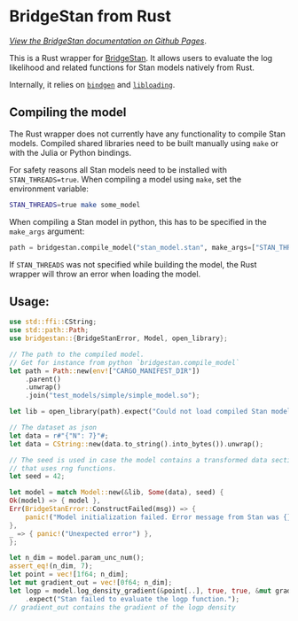 # BridgeStan from Rust

[*View the BridgeStan documentation on Github Pages*](https://roualdes.github.io/bridgestan/latest/languages/rust.html).

This is a Rust wrapper for [BridgeStan](https://github.com/roualdes/bridgestan). It
allows users to evaluate the log likelihood and related functions for Stan models
natively from Rust.

Internally, it relies on [`bindgen`](https://docs.rs/bindgen/) and
[`libloading`](https://docs.rs/libloading/).

## Compiling the model

The Rust wrapper does not currently have any functionality to compile Stan models.
Compiled shared libraries need to be built manually using `make` or with the Julia
or Python bindings.

For safety reasons all Stan models need to be installed with `STAN_THREADS=true`.
When compiling a model using `make`, set the environment variable:

```bash
STAN_THREADS=true make some_model
```

When compiling a Stan model in python, this has to be specified in the `make_args`
argument:

```python
path = bridgestan.compile_model("stan_model.stan", make_args=["STAN_THREADS=true"])
```

If `STAN_THREADS` was not specified while building the model, the Rust wrapper
will throw an error when loading the model.

## Usage:

```rust
use std::ffi::CString;
use std::path::Path;
use bridgestan::{BridgeStanError, Model, open_library};

// The path to the compiled model.
// Get for instance from python `bridgestan.compile_model`
let path = Path::new(env!["CARGO_MANIFEST_DIR"])
    .parent()
    .unwrap()
    .join("test_models/simple/simple_model.so");

let lib = open_library(path).expect("Could not load compiled Stan model.");

// The dataset as json
let data = r#"{"N": 7}"#;
let data = CString::new(data.to_string().into_bytes()).unwrap();

// The seed is used in case the model contains a transformed data section
// that uses rng functions.
let seed = 42;

let model = match Model::new(&lib, Some(data), seed) {
Ok(model) => { model },
Err(BridgeStanError::ConstructFailed(msg)) => {
    panic!("Model initialization failed. Error message from Stan was {}", msg)
},
_ => { panic!("Unexpected error") },
};

let n_dim = model.param_unc_num();
assert_eq!(n_dim, 7);
let point = vec![1f64; n_dim];
let mut gradient_out = vec![0f64; n_dim];
let logp = model.log_density_gradient(&point[..], true, true, &mut gradient_out[..])
    .expect("Stan failed to evaluate the logp function.");
// gradient_out contains the gradient of the logp density
```
